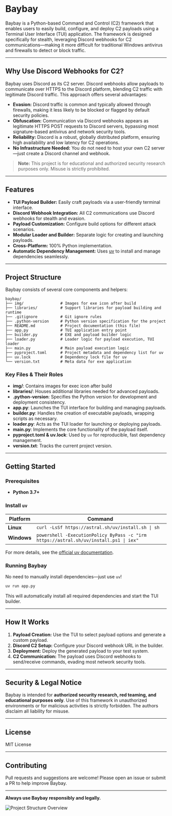 # Baybay

Baybay is a Python-based Command and Control (C2) framework that enables users to easily build, configure, and deploy C2 payloads using a Terminal User Interface (TUI) application. The framework is designed specifically for stealth, leveraging Discord webhooks for C2 communications—making it more difficult for traditional Windows antivirus and firewalls to detect or block traffic.

---

## Why Use Discord Webhooks for C2?

Baybay uses Discord as its C2 server. Discord webhooks allow payloads to communicate over HTTPS to the Discord platform, blending C2 traffic with legitimate Discord traffic. This approach offers several advantages:

- **Evasion:** Discord traffic is common and typically allowed through firewalls, making it less likely to be blocked or flagged by default security policies.
- **Obfuscation:** Communication via Discord webhooks appears as legitimate HTTPS POST requests to Discord servers, bypassing most signature-based antivirus and network security tools.
- **Reliability:** Discord is a robust, globally distributed platform, ensuring high availability and low latency for C2 operations.
- **No Infrastructure Needed:** You do not need to host your own C2 server—just create a Discord channel and webhook.

> **Note:** This project is for educational and authorized security research purposes only. Misuse is strictly prohibited.

---

## Features

- **TUI Payload Builder:** Easily craft payloads via a user-friendly terminal interface.
- **Discord Webhook Integration:** All C2 communications use Discord webhooks for stealth and evasion.
- **Payload Customization:** Configure build options for different attack scenarios.
- **Modular Loader and Builder:** Separate logic for creating and launching payloads.
- **Cross-Platform:** 100% Python implementation.
- **Automatic Dependency Management:** Uses [uv](https://github.com/astral-sh/uv) to install and manage dependencies seamlessly.

---

## Project Structure

Baybay consists of several core components and helpers:

```
baybay/
├── img/                # Images for exe icon after build
├── libraries/          # Support libraries for payload building and runtime
├── .gitignore          # Git ignore rules
├── .python-version     # Python version specification for the project
├── README.md           # Project documentation (this file)
├── app.py              # TUI application entry point
├── builder.py          # EXE and payload builder logic
├── loader.py           # Loader logic for payload execution, TUI loader
├── main.py             # Main payload execution logic
├── pyproject.toml      # Project metadata and dependency list for uv
├── uv.lock             # Dependency lock file for uv
└── version.txt         # Meta data for exe application
```

### Key Files & Their Roles

- **img/**: Contains images for exec icon after build
- **libraries/**: Houses additional libraries needed for advanced payloads.
- **.python-version**: Specifies the Python version for development and deployment consistency.
- **app.py**: Launches the TUI interface for building and managing payloads.
- **builder.py**: Handles the creation of executable payloads, wrapping scripts as necessary.
- **loader.py**: Acts as the TUI loader for launching or deploying payloads.
- **main.py**: Implements the core functionality of the payload itself.
- **pyproject.toml & uv.lock**: Used by `uv` for reproducible, fast dependency management.
- **version.txt**: Tracks the current project version.

---

## Getting Started

### Prerequisites

- **Python 3.7+**
### Install `uv`

| Platform | Command |
|----------|---------|
| **Linux** | `curl -LsSf https://astral.sh/uv/install.sh \| sh` |
| **Windows** | `powershell -ExecutionPolicy ByPass -c "irm https://astral.sh/uv/install.ps1 \| iex"` |

For more details, see the [official uv documentation](https://github.com/astral-sh/uv).

### Running Baybay

No need to manually install dependencies—just use `uv`!

```bash
uv run app.py
```

This will automatically install all required dependencies and start the TUI builder.

---

## How It Works

1. **Payload Creation:** Use the TUI to select payload options and generate a custom payload.
2. **Discord C2 Setup:** Configure your Discord webhook URL in the builder.
3. **Deployment:** Deploy the generated payload to your test system.
4. **C2 Communication:** The payload uses Discord webhooks to send/receive commands, evading most network security tools.

---

## Security & Legal Notice

Baybay is intended for **authorized security research, red teaming, and educational purposes only**. Use of this framework in unauthorized environments or for malicious activities is strictly forbidden. The authors disclaim all liability for misuse.

---

## License

MIT License

---

## Contributing

Pull requests and suggestions are welcome! Please open an issue or submit a PR to help improve Baybay.

---

**Always use Baybay responsibly and legally.**

![Project Structure Overview](image1)